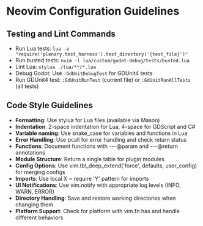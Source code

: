 # Neovim Configuration Guidelines

## Testing and Lint Commands
- Run Lua tests: `lua -e "require('plenary.test_harness').test_directory('{test_file}')"` 
- Run busted tests: `nvim -l lua/custom/godot-debug/tests/busted.lua`
- Lint Lua: `stylua ./lua/**/*.lua`
- Debug Godot: Use `:GdUnitDebugTest` for GDUnit4 tests
- Run GDUnit4 test: `:GdUnitRunTest` (current file) or `:GdUnitRunAllTests` (all tests)

## Code Style Guidelines
- **Formatting**: Use stylua for Lua files (available via Mason)
- **Indentation**: 2-space indentation for Lua, 4-space for GDScript and C#
- **Variable naming**: Use snake_case for variables and functions in Lua
- **Error Handling**: Use pcall for error handling and check return status
- **Functions**: Document functions with ---@param and ---@return annotations
- **Module Structure**: Return a single table for plugin modules
- **Config Options**: Use vim.tbl_deep_extend('force', defaults, user_config) for merging configs
- **Imports**: Use local X = require 'Y' pattern for imports
- **UI Notifications**: Use vim.notify with appropriate log levels (INFO, WARN, ERROR)
- **Directory Handling**: Save and restore working directories when changing them
- **Platform Support**: Check for platform with vim.fn.has and handle different behaviors